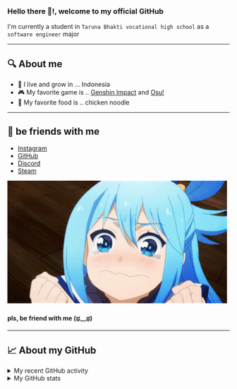### Hello there 👋!, welcome to my official GitHub
I'm currently a student in `Taruna Bhakti vocational high school` as a `software engineer` major

---
## 🔍 About me
- 🏡 I live and grow in ... Indonesia
- 🎮 My favorite game is .. [Genshin Impact](https://genshin.mihoyo.com/) and [Osu!](https://osu.ppy.sh/)
- 🍜 My favorite food is .. chicken noodle

---
## 🤝 be friends with me
- [Instagram](https://www.instagram.com/bayu_kartiko5758/)
- [GitHub](https://github.com/bayukartiko)
- [Discord](https://discordapp.com/users/544423153191878657/)
- [Steam](https://steamcommunity.com/profiles/76561198864676273/)

<img src="2.gif">

#### pls, be friend with me (ಥ﹏ಥ)
---
## 📈 About my GitHub

<details>
<summary>My recent GitHub activity</summary>
</details>

<details>
  <summary>My GitHub stats</summary>
  <img src="https://github-readme-stats.vercel.app/api?username=bayukartiko&show_icons=true&theme=radical">
</details>
